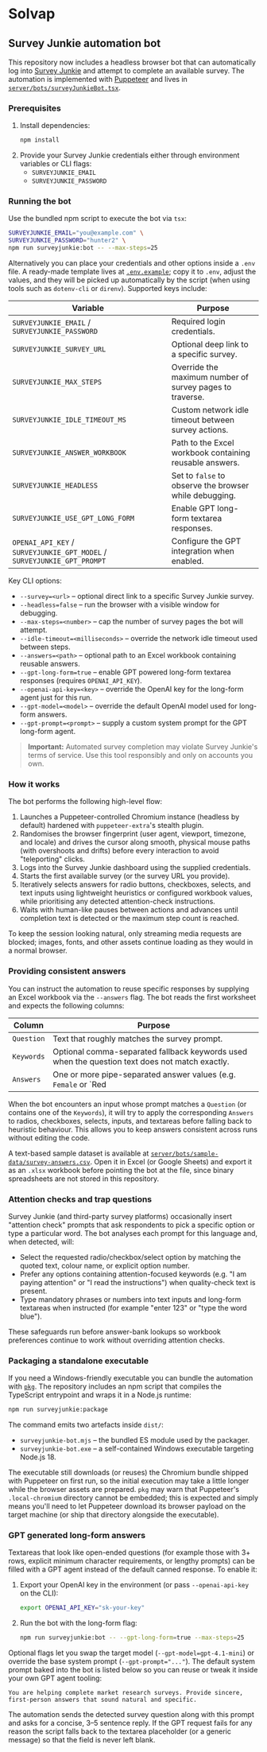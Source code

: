 # Solvap

## Survey Junkie automation bot

This repository now includes a headless browser bot that can automatically log into [Survey Junkie](https://app.surveyjunkie.com/) and attempt to complete an available survey. The automation is implemented with [Puppeteer](https://pptr.dev/) and lives in [`server/bots/surveyJunkieBot.tsx`](server/bots/surveyJunkieBot.tsx).

### Prerequisites

1. Install dependencies:
   ```bash
   npm install
   ```
2. Provide your Survey Junkie credentials either through environment variables or CLI flags:
   - `SURVEYJUNKIE_EMAIL`
   - `SURVEYJUNKIE_PASSWORD`

### Running the bot

Use the bundled npm script to execute the bot via `tsx`:

```bash
SURVEYJUNKIE_EMAIL="you@example.com" \
SURVEYJUNKIE_PASSWORD="hunter2" \
npm run surveyjunkie:bot -- --max-steps=25
```

Alternatively you can place your credentials and other options inside a `.env` file. A ready-made template lives at [`.env.example`](.env.example); copy it to `.env`, adjust the values, and they will be picked up automatically by the script (when using tools such as `dotenv-cli` or `direnv`). Supported keys include:

| Variable | Purpose |
| -------- | ------- |
| `SURVEYJUNKIE_EMAIL` / `SURVEYJUNKIE_PASSWORD` | Required login credentials. |
| `SURVEYJUNKIE_SURVEY_URL` | Optional deep link to a specific survey. |
| `SURVEYJUNKIE_MAX_STEPS` | Override the maximum number of survey pages to traverse. |
| `SURVEYJUNKIE_IDLE_TIMEOUT_MS` | Custom network idle timeout between survey actions. |
| `SURVEYJUNKIE_ANSWER_WORKBOOK` | Path to the Excel workbook containing reusable answers. |
| `SURVEYJUNKIE_HEADLESS` | Set to `false` to observe the browser while debugging. |
| `SURVEYJUNKIE_USE_GPT_LONG_FORM` | Enable GPT long-form textarea responses. |
| `OPENAI_API_KEY` / `SURVEYJUNKIE_GPT_MODEL` / `SURVEYJUNKIE_GPT_PROMPT` | Configure the GPT integration when enabled. |

Key CLI options:

- `--survey=<url>` – optional direct link to a specific Survey Junkie survey.
- `--headless=false` – run the browser with a visible window for debugging.
- `--max-steps=<number>` – cap the number of survey pages the bot will attempt.
- `--idle-timeout=<milliseconds>` – override the network idle timeout used between steps.
- `--answers=<path>` – optional path to an Excel workbook containing reusable answers.
- `--gpt-long-form=true` – enable GPT powered long-form textarea responses (requires `OPENAI_API_KEY`).
- `--openai-api-key=<key>` – override the OpenAI key for the long-form agent just for this run.
- `--gpt-model=<model>` – override the default OpenAI model used for long-form answers.
- `--gpt-prompt=<prompt>` – supply a custom system prompt for the GPT long-form agent.

> **Important:** Automated survey completion may violate Survey Junkie's terms of service. Use this tool responsibly and only on accounts you own.

### How it works

The bot performs the following high-level flow:

1. Launches a Puppeteer-controlled Chromium instance (headless by default) hardened with `puppeteer-extra`'s stealth plugin.
2. Randomises the browser fingerprint (user agent, viewport, timezone, and locale) and drives the cursor along smooth, physical mouse paths (with overshoots and drifts) before every interaction to avoid "teleporting" clicks.
3. Logs into the Survey Junkie dashboard using the supplied credentials.
4. Starts the first available survey (or the survey URL you provide).
5. Iteratively selects answers for radio buttons, checkboxes, selects, and text inputs using lightweight heuristics or configured workbook values, while prioritising any detected attention-check instructions.
6. Waits with human-like pauses between actions and advances until completion text is detected or the maximum step count is reached.

To keep the session looking natural, only streaming media requests are blocked; images, fonts, and other assets continue loading as they would in a normal browser.

### Providing consistent answers

You can instruct the automation to reuse specific responses by supplying an Excel workbook via the `--answers` flag. The bot reads the first worksheet and expects the following columns:

| Column | Purpose |
| ------ | ------- |
| `Question` | Text that roughly matches the survey prompt. |
| `Keywords` | Optional comma-separated fallback keywords used when the question text does not match exactly. |
| `Answers` | One or more pipe-separated answer values (e.g. `Female` or `Red|Blue`). |

When the bot encounters an input whose prompt matches a `Question` (or contains one of the `Keywords`), it will try to apply the corresponding `Answers` to radios, checkboxes, selects, inputs, and textareas before falling back to heuristic behaviour. This allows you to keep answers consistent across runs without editing the code.

A text-based sample dataset is available at [`server/bots/sample-data/survey-answers.csv`](server/bots/sample-data/survey-answers.csv). Open it in Excel (or Google Sheets) and export it as an `.xlsx` workbook before pointing the bot at the file, since binary spreadsheets are not stored in this repository.

### Attention checks and trap questions

Survey Junkie (and third-party survey platforms) occasionally insert "attention check" prompts that ask respondents to pick a specific option or type a particular word. The bot analyses each prompt for this language and, when detected, will:

- Select the requested radio/checkbox/select option by matching the quoted text, colour name, or explicit option number.
- Prefer any options containing attention-focused keywords (e.g. "I am paying attention" or "I read the instructions") when quality-check text is present.
- Type mandatory phrases or numbers into text inputs and long-form textareas when instructed (for example "enter 123" or "type the word blue").

These safeguards run before answer-bank lookups so workbook preferences continue to work without overriding attention checks.

### Packaging a standalone executable

If you need a Windows-friendly executable you can bundle the automation with [`pkg`](https://github.com/vercel/pkg). The repository includes an npm script that compiles the TypeScript entrypoint and wraps it in a Node.js runtime:

```bash
npm run surveyjunkie:package
```

The command emits two artefacts inside `dist/`:

- `surveyjunkie-bot.mjs` – the bundled ES module used by the packager.
- `surveyjunkie-bot.exe` – a self-contained Windows executable targeting Node.js 18.

The executable still downloads (or reuses) the Chromium bundle shipped with Puppeteer on first run, so the initial execution may take a little longer while the browser assets are prepared. `pkg` may warn that Puppeteer's `.local-chromium` directory cannot be embedded; this is expected and simply means you'll need to let Puppeteer download its browser payload on the target machine (or ship that directory alongside the executable).

### GPT generated long-form answers

Textareas that look like open-ended questions (for example those with 3+ rows, explicit minimum character requirements, or lengthy prompts) can be filled with a GPT agent instead of the default canned response. To enable it:

1. Export your OpenAI key in the environment (or pass `--openai-api-key` on the CLI):
   ```bash
   export OPENAI_API_KEY="sk-your-key"
   ```
2. Run the bot with the long-form flag:
   ```bash
   npm run surveyjunkie:bot -- --gpt-long-form=true --max-steps=25
   ```

Optional flags let you swap the target model (`--gpt-model=gpt-4.1-mini`) or override the base system prompt (`--gpt-prompt="..."`).
The default system prompt baked into the bot is listed below so you can reuse or tweak it inside your own GPT agent tooling:

```
You are helping complete market research surveys. Provide sincere, first-person answers that sound natural and specific.
```

The automation sends the detected survey question along with this prompt and asks for a concise, 3–5 sentence reply. If the GPT request fails for any reason the script falls back to the textarea placeholder (or a generic message) so that the field is never left blank.

